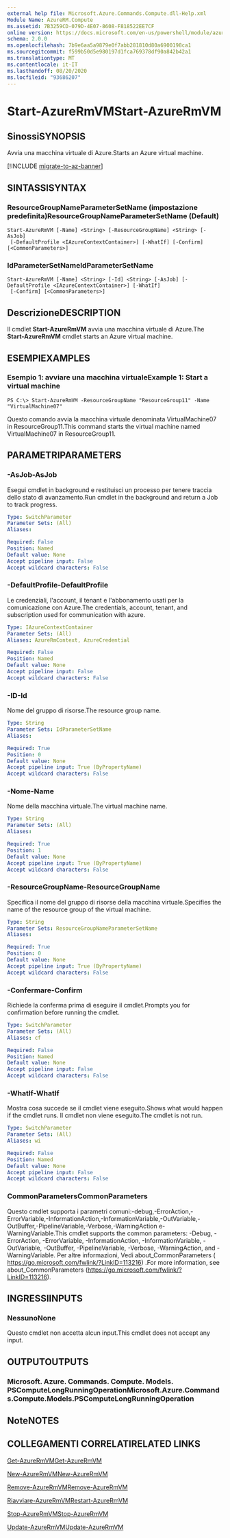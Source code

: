 ```yaml
---
external help file: Microsoft.Azure.Commands.Compute.dll-Help.xml
Module Name: AzureRM.Compute
ms.assetid: 7B3259CD-079D-4E07-8608-F818522EE7CF
online version: https://docs.microsoft.com/en-us/powershell/module/azurerm.compute/start-azurermvm
schema: 2.0.0
ms.openlocfilehash: 7b9e6aa5a9879e0f7abb281810d80a6900198ca1
ms.sourcegitcommit: f599b50d5e980197d1fca769378df90a842b42a1
ms.translationtype: MT
ms.contentlocale: it-IT
ms.lasthandoff: 08/20/2020
ms.locfileid: "93686207"
---
```

# <span data-ttu-id="7f41a-101">Start-AzureRmVM</span><span class="sxs-lookup"><span data-stu-id="7f41a-101">Start-AzureRmVM</span></span>

## <span data-ttu-id="7f41a-102">Sinossi</span><span class="sxs-lookup"><span data-stu-id="7f41a-102">SYNOPSIS</span></span>
<span data-ttu-id="7f41a-103">Avvia una macchina virtuale di Azure.</span><span class="sxs-lookup"><span data-stu-id="7f41a-103">Starts an Azure virtual machine.</span></span>

[!INCLUDE [migrate-to-az-banner](../../includes/migrate-to-az-banner.md)]

## <span data-ttu-id="7f41a-104">SINTASSI</span><span class="sxs-lookup"><span data-stu-id="7f41a-104">SYNTAX</span></span>

### <span data-ttu-id="7f41a-105">ResourceGroupNameParameterSetName (impostazione predefinita)</span><span class="sxs-lookup"><span data-stu-id="7f41a-105">ResourceGroupNameParameterSetName (Default)</span></span>
```
Start-AzureRmVM [-Name] <String> [-ResourceGroupName] <String> [-AsJob]
 [-DefaultProfile <IAzureContextContainer>] [-WhatIf] [-Confirm] [<CommonParameters>]
```

### <span data-ttu-id="7f41a-106">IdParameterSetName</span><span class="sxs-lookup"><span data-stu-id="7f41a-106">IdParameterSetName</span></span>
```
Start-AzureRmVM [-Name] <String> [-Id] <String> [-AsJob] [-DefaultProfile <IAzureContextContainer>] [-WhatIf]
 [-Confirm] [<CommonParameters>]
```

## <span data-ttu-id="7f41a-107">Descrizione</span><span class="sxs-lookup"><span data-stu-id="7f41a-107">DESCRIPTION</span></span>
<span data-ttu-id="7f41a-108">Il cmdlet **Start-AzureRmVM** avvia una macchina virtuale di Azure.</span><span class="sxs-lookup"><span data-stu-id="7f41a-108">The **Start-AzureRmVM** cmdlet starts an Azure virtual machine.</span></span>

## <span data-ttu-id="7f41a-109">ESEMPI</span><span class="sxs-lookup"><span data-stu-id="7f41a-109">EXAMPLES</span></span>

### <span data-ttu-id="7f41a-110">Esempio 1: avviare una macchina virtuale</span><span class="sxs-lookup"><span data-stu-id="7f41a-110">Example 1: Start a virtual machine</span></span>
```
PS C:\> Start-AzureRmVM -ResourceGroupName "ResourceGroup11" -Name "VirtualMachine07"
```

<span data-ttu-id="7f41a-111">Questo comando avvia la macchina virtuale denominata VirtualMachine07 in ResourceGroup11.</span><span class="sxs-lookup"><span data-stu-id="7f41a-111">This command starts the virtual machine named VirtualMachine07 in ResourceGroup11.</span></span>

## <span data-ttu-id="7f41a-112">PARAMETRI</span><span class="sxs-lookup"><span data-stu-id="7f41a-112">PARAMETERS</span></span>

### <span data-ttu-id="7f41a-113">-AsJob</span><span class="sxs-lookup"><span data-stu-id="7f41a-113">-AsJob</span></span>
<span data-ttu-id="7f41a-114">Esegui cmdlet in background e restituisci un processo per tenere traccia dello stato di avanzamento.</span><span class="sxs-lookup"><span data-stu-id="7f41a-114">Run cmdlet in the background and return a Job to track progress.</span></span>

```yaml
Type: SwitchParameter
Parameter Sets: (All)
Aliases:

Required: False
Position: Named
Default value: None
Accept pipeline input: False
Accept wildcard characters: False
```

### <span data-ttu-id="7f41a-115">-DefaultProfile</span><span class="sxs-lookup"><span data-stu-id="7f41a-115">-DefaultProfile</span></span>
<span data-ttu-id="7f41a-116">Le credenziali, l'account, il tenant e l'abbonamento usati per la comunicazione con Azure.</span><span class="sxs-lookup"><span data-stu-id="7f41a-116">The credentials, account, tenant, and subscription used for communication with azure.</span></span>

```yaml
Type: IAzureContextContainer
Parameter Sets: (All)
Aliases: AzureRmContext, AzureCredential

Required: False
Position: Named
Default value: None
Accept pipeline input: False
Accept wildcard characters: False
```

### <span data-ttu-id="7f41a-117">-ID</span><span class="sxs-lookup"><span data-stu-id="7f41a-117">-Id</span></span>
<span data-ttu-id="7f41a-118">Nome del gruppo di risorse.</span><span class="sxs-lookup"><span data-stu-id="7f41a-118">The resource group name.</span></span>

```yaml
Type: String
Parameter Sets: IdParameterSetName
Aliases:

Required: True
Position: 0
Default value: None
Accept pipeline input: True (ByPropertyName)
Accept wildcard characters: False
```

### <span data-ttu-id="7f41a-119">-Nome</span><span class="sxs-lookup"><span data-stu-id="7f41a-119">-Name</span></span>
<span data-ttu-id="7f41a-120">Nome della macchina virtuale.</span><span class="sxs-lookup"><span data-stu-id="7f41a-120">The virtual machine name.</span></span>

```yaml
Type: String
Parameter Sets: (All)
Aliases:

Required: True
Position: 1
Default value: None
Accept pipeline input: True (ByPropertyName)
Accept wildcard characters: False
```

### <span data-ttu-id="7f41a-121">-ResourceGroupName</span><span class="sxs-lookup"><span data-stu-id="7f41a-121">-ResourceGroupName</span></span>
<span data-ttu-id="7f41a-122">Specifica il nome del gruppo di risorse della macchina virtuale.</span><span class="sxs-lookup"><span data-stu-id="7f41a-122">Specifies the name of the resource group of the virtual machine.</span></span>

```yaml
Type: String
Parameter Sets: ResourceGroupNameParameterSetName
Aliases:

Required: True
Position: 0
Default value: None
Accept pipeline input: True (ByPropertyName)
Accept wildcard characters: False
```

### <span data-ttu-id="7f41a-123">-Confermare</span><span class="sxs-lookup"><span data-stu-id="7f41a-123">-Confirm</span></span>
<span data-ttu-id="7f41a-124">Richiede la conferma prima di eseguire il cmdlet.</span><span class="sxs-lookup"><span data-stu-id="7f41a-124">Prompts you for confirmation before running the cmdlet.</span></span>

```yaml
Type: SwitchParameter
Parameter Sets: (All)
Aliases: cf

Required: False
Position: Named
Default value: None
Accept pipeline input: False
Accept wildcard characters: False
```

### <span data-ttu-id="7f41a-125">-WhatIf</span><span class="sxs-lookup"><span data-stu-id="7f41a-125">-WhatIf</span></span>
<span data-ttu-id="7f41a-126">Mostra cosa succede se il cmdlet viene eseguito.</span><span class="sxs-lookup"><span data-stu-id="7f41a-126">Shows what would happen if the cmdlet runs.</span></span> <span data-ttu-id="7f41a-127">Il cmdlet non viene eseguito.</span><span class="sxs-lookup"><span data-stu-id="7f41a-127">The cmdlet is not run.</span></span>

```yaml
Type: SwitchParameter
Parameter Sets: (All)
Aliases: wi

Required: False
Position: Named
Default value: None
Accept pipeline input: False
Accept wildcard characters: False
```

### <span data-ttu-id="7f41a-128">CommonParameters</span><span class="sxs-lookup"><span data-stu-id="7f41a-128">CommonParameters</span></span>
<span data-ttu-id="7f41a-129">Questo cmdlet supporta i parametri comuni:-debug,-ErrorAction,-ErrorVariable,-InformationAction,-InformationVariable,-OutVariable,-OutBuffer,-PipelineVariable,-Verbose,-WarningAction e-WarningVariable.</span><span class="sxs-lookup"><span data-stu-id="7f41a-129">This cmdlet supports the common parameters: -Debug, -ErrorAction, -ErrorVariable, -InformationAction, -InformationVariable, -OutVariable, -OutBuffer, -PipelineVariable, -Verbose, -WarningAction, and -WarningVariable.</span></span> <span data-ttu-id="7f41a-130">Per altre informazioni, Vedi about_CommonParameters ( https://go.microsoft.com/fwlink/?LinkID=113216) .</span><span class="sxs-lookup"><span data-stu-id="7f41a-130">For more information, see about_CommonParameters (https://go.microsoft.com/fwlink/?LinkID=113216).</span></span>

## <span data-ttu-id="7f41a-131">INGRESSI</span><span class="sxs-lookup"><span data-stu-id="7f41a-131">INPUTS</span></span>

### <span data-ttu-id="7f41a-132">Nessuno</span><span class="sxs-lookup"><span data-stu-id="7f41a-132">None</span></span>
<span data-ttu-id="7f41a-133">Questo cmdlet non accetta alcun input.</span><span class="sxs-lookup"><span data-stu-id="7f41a-133">This cmdlet does not accept any input.</span></span>

## <span data-ttu-id="7f41a-134">OUTPUT</span><span class="sxs-lookup"><span data-stu-id="7f41a-134">OUTPUTS</span></span>

### <span data-ttu-id="7f41a-135">Microsoft. Azure. Commands. Compute. Models. PSComputeLongRunningOperation</span><span class="sxs-lookup"><span data-stu-id="7f41a-135">Microsoft.Azure.Commands.Compute.Models.PSComputeLongRunningOperation</span></span>

## <span data-ttu-id="7f41a-136">Note</span><span class="sxs-lookup"><span data-stu-id="7f41a-136">NOTES</span></span>

## <span data-ttu-id="7f41a-137">COLLEGAMENTI CORRELATI</span><span class="sxs-lookup"><span data-stu-id="7f41a-137">RELATED LINKS</span></span>

[<span data-ttu-id="7f41a-138">Get-AzureRmVM</span><span class="sxs-lookup"><span data-stu-id="7f41a-138">Get-AzureRmVM</span></span>](./Get-AzureRmVM.md)

[<span data-ttu-id="7f41a-139">New-AzureRmVM</span><span class="sxs-lookup"><span data-stu-id="7f41a-139">New-AzureRmVM</span></span>](./New-AzureRmVM.md)

[<span data-ttu-id="7f41a-140">Remove-AzureRmVM</span><span class="sxs-lookup"><span data-stu-id="7f41a-140">Remove-AzureRmVM</span></span>](./Remove-AzureRmVM.md)

[<span data-ttu-id="7f41a-141">Riavviare-AzureRmVM</span><span class="sxs-lookup"><span data-stu-id="7f41a-141">Restart-AzureRmVM</span></span>](./Restart-AzureRmVM.md)

[<span data-ttu-id="7f41a-142">Stop-AzureRmVM</span><span class="sxs-lookup"><span data-stu-id="7f41a-142">Stop-AzureRmVM</span></span>](./Stop-AzureRmVM.md)

[<span data-ttu-id="7f41a-143">Update-AzureRmVM</span><span class="sxs-lookup"><span data-stu-id="7f41a-143">Update-AzureRmVM</span></span>](./Update-AzureRmVM.md)


